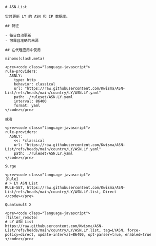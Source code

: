 
    # ASN-List
    
    实时更新 LY 的 ASN 和 IP 数据库。
    
    ## 特征
    
    - 每日自动更新
    - 可靠且准确的来源
    
    ## 在代理应用中使用
    
    mihomo(clash.meta)
   
    <pre><code class="language-javascript">
    rule-providers:
      ASNLY:
        type: http
        behavior: classical
        url: "https://raw.githubusercontent.com/Kwisma/ASN-List/refs/heads/main/country/LY/ASN.LY.yaml"
        path: ./ruleset/ASN.LY.yaml
        interval: 86400
        format: yaml
    </code></pre>

    或者

    <pre><code class="language-javascript">
    rule-providers:
      ASNLY:
        <<: *classical
        url: "https://raw.githubusercontent.com/Kwisma/ASN-List/refs/heads/main/country/LY/ASN.LY.yaml"
        path: ./ruleset/ASN.LY.yaml
    </code></pre>
    
    Surge
    
    <pre><code class="language-javascript">
    [Rule]
    # > LY ASN List
    RULE-SET, https://raw.githubusercontent.com/Kwisma/ASN-List/refs/heads/main/country/LY/ASN.LY.list, Direct
    </code></pre>
    
    Quantumult X
    
    <pre><code class="language-javascript">
    [filter_remote]
    # LY ASN List
    https://raw.githubusercontent.com/Kwisma/ASN-List/refs/heads/main/country/LY/ASN.LY.list, tag=LYASN, force-policy=direct, update-interval=86400, opt-parser=true, enabled=true
    </code></pre>
    